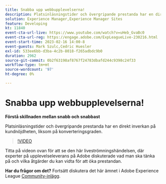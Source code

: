 ```yaml
---
title: Snabba upp webbupplevelserna!
description: Platsinläsningstider och övergripande prestanda har en direkt inverkan på kundnöjdheten, liksom på konverteringsgraden.
solution: Experience Manager,Experience Manager Sites
feature: Developing
kt: 11840
event-cta-url-live: https://www.youtube.com/watch?v=uHeb_GvaBc0
event-cta-url-reg: https://engage.adobe.com/ExpLeagueLive-230216.html
event-start-time: 2023-02-16 14:00-8
event-guests: Mark Szulc,Cedric Huesler
exl-id: 533ee6bb-d3ba-4c2b-8018-f265adbdc9b0
duration: 2962
source-git-commit: 0b2f63198af8767f24783dbafd244c9398c24f33
workflow-type: tm+mt
source-wordcount: '97'
ht-degree: 0%

---
```


# Snabba upp webbupplevelserna!

**Förstå skillnaden mellan snabb och snabbast**

Platsinläsningstider och övergripande prestanda har en direkt inverkan på kundnöjdheten, liksom på konverteringsgraden.

>[!VIDEO](https://video.tv.adobe.com/v/3414150/?quality=12&learn=on)

Titta på videon ovan för att se den här liveströmningshändelsen, där experter på upplevelseleverans på Adobe diskuterade vad man ska tänka på och vilka åtgärder du kan vidta för att öka prestandan.

**Har du frågor om det?** Fortsätt diskutera det här ämnet i Adobe Experience League [Community-inlägg](https://experienceleaguecommunities.adobe.com/t5/adobe-experience-manager/experience-league-live-post-session-discussion-speeding-up-your/m-p/575513#M36836).

